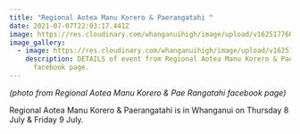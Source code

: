 ```yaml
---
title: "Regional Aotea Manu Korero & Paerangatahi "
date: 2021-07-07T22:03:17.441Z
image: https://res.cloudinary.com/whanganuihigh/image/upload/v1625177609/Events/Reg_Aotea_Manu_Korero_Paerangatahi._facebook_2021.png
image_gallery:
  - image: https://res.cloudinary.com/whanganuihigh/image/upload/v1625177740/Events/details_of_aotea_manu....png
    description: DETAILS of event from Regional Aotea Manu Korero & Pae Rangatahi
      facebook page.
---
```

*(photo from Regional Aotea Manu Korero & Pae Rangatahi facebook page)*

Regional Aotea Manu Korero & Paerangatahi is in Whanganui on Thursday 8 July & Friday 9 July.
	
